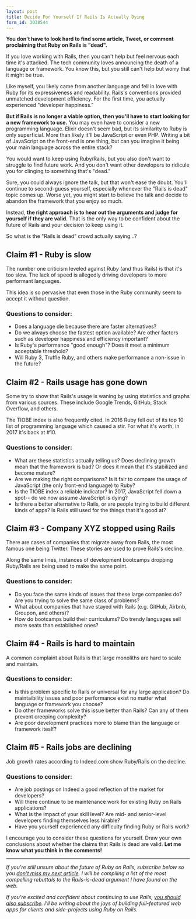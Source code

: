 ```yaml
---
layout: post
title: Decide For Yourself If Rails Is Actually Dying
form_id: 3038544
---
```


**You don't have to look hard to find some article, Tweet, or comment proclaiming that Ruby on Rails is "dead".**

If you love working with Rails, 
then you can't help but feel nervous each time it's attacked. 
The tech community loves announcing the death of a language or framework. 
You know this,
but you still can't help but worry that it might be true.

Like myself, 
you likely came from another language and fell in love with Ruby for its expressiveness and readability. 
Rails's conventions provided unmatched development efficiency. 
For the first time, you actually experienced "developer happiness."

**But if Rails is no longer a viable option, 
then you'll have to start looking for a new framework to use.**
You may even have to consider a new programming language. 
Elixir doesn't seem bad, but its similarity to Ruby is only superficial. 
More than likely it'll be JavaScript or even PHP. Writing a bit of JavaScript on the front-end is one thing, 
but can you imagine it being your main language across the entire stack?

You would want to keep using Ruby/Rails, 
but you also don't want to struggle to find future work. 
And you don't want other developers to ridicule you for clinging to something that's "dead." 

Sure, you could always ignore the talk, 
but that won't ease the doubt. 
You'll continue to second-guess yourself, 
especially whenever the "Rails is dead" topic comes up. 
Worse yet, 
you might start to believe the talk and decide to abandon the framework that you enjoy so much. 

Instead, 
**the right approach is to hear out the arguments and judge for yourself if they are valid.**
That is the only way to be confident about the future of Rails and your decision to keep using it. 

So what is the "Rails is dead" crowd actually saying...?

## Claim #1 - Ruby is slow

The number one criticism leveled against Ruby (and thus Rails) is that it's too slow. 
The lack of speed is allegedly driving developers to more performant languages. 

This idea is so pervasive that even those in the Ruby community seem to accept it without question. 

### Questions to consider:

* Does a language die because there are faster alternatives?
* Do we always choose the fastest option available? Are other factors such as developer happiness and efficiency important?
* Is Ruby's performance "good enough"? Does it meet a minimum acceptable threshold?
* Will Ruby 3, Truffle Ruby, and others make performance a non-issue in the future?

## Claim #2 - Rails usage has gone down

Some try to show that Rails's usage is waning by using statistics and graphs from various sources. 
These include Google Trends, GitHub, Stack Overflow, and others. 

The TIOBE index is also frequently cited. 
In 2016 Ruby fell out of its top 10 list of programming language which caused a stir. 
For what it's worth, 
in 2017 it's back at #10. 

### Questions to consider:

* What are these statistics actually telling us? Does declining growth mean that the framework is bad? Or does it mean that it's stabilized and become mature?
* Are we making the right comparisons? Is it fair to compare the usage of JavaScript (the only front-end language) to Ruby? 
* Is the TIOBE index a reliable indicator? In 2017, JavaScript fell down a spot-- do we now assume JavaScript is dying?
* Is there a better alternative to Rails, or are people trying to build different kinds of apps? Is Rails still used for the things that it's good at?

## Claim #3 - Company XYZ stopped using Rails

There are cases of companies that migrate away from Rails, 
the most famous one being Twitter. 
These stories are used to prove Rails's decline. 

Along the same lines, 
instances of development bootcamps dropping Ruby/Rails are being used to make the same point. 

### Questions to consider:

* Do you face the same kinds of issues that these large companies do? Are you trying to solve the same class of problems? 
* What about companies that have stayed with Rails (e.g. GitHub, Airbnb, Groupon, and others)?
* How do bootcamps build their curriculums? Do trendy languages sell more seats than established ones? 

## Claim #4 - Rails is hard to maintain

A common complaint about Rails is that large monoliths are hard to scale and maintain. 

### Questions to consider:

* Is this problem specific to Rails or universal for any large application? Do maintaibility issues and poor performance exist no matter what language or framework you choose?
* Do other frameworks solve this issue better than Rails? Can any of them prevent creeping complexity?
* Are poor development practices more to blame than the language or framework iteslf? 

## Claim #5 - Rails jobs are declining

Job growth rates according to Indeed.com show Ruby/Rails on the decline. 

### Questions to consider: 

* Are job postings on Indeed a good reflection of the market for developers? 
* Will there continue to be maintenance work for existing Ruby on Rails applications?  
* What is the impact of your skill level? Are mid- and senior-level developers finding themselves less hirable? 
* Have you yourself experienced any difficulty finding Ruby or Rails work? 

I encourage you to consider these questions for yourself. 
Draw your own conclusions about whether the claims that Rails is dead are valid. 
**Let me know what you think in the comments!**

---

_If you're still unsure about the future of Ruby on Rails, 
subscribe below so you [don't miss my next article](#post_cta).
I will be compiling a list of the most compelling rebuttals to the Rails-is-dead argument I have found on the web._

_If you're excited and confident about continuing to use Rails, 
[you should also subscribe](#post-cta). 
I'll be writing about the joys of building full-featured web apps for clients and side-projects using Ruby on Rails._

